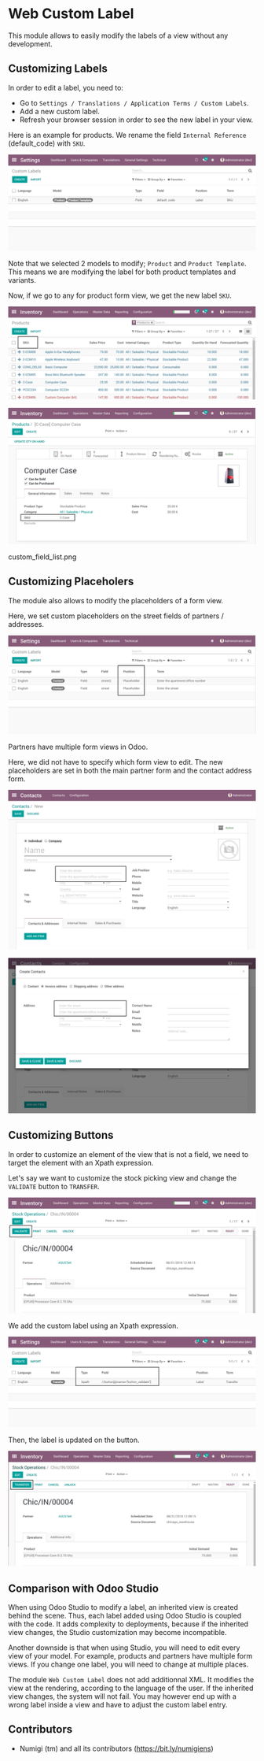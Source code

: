 # Web Custom Label

This module allows to easily modify the labels of a view without any development.

## Customizing Labels

In order to edit a label, you need to:

* Go to `Settings / Translations / Application Terms / Custom Labels`.
* Add a new custom label.
* Refresh your browser session in order to see the new label in your view.

Here is an example for products. We rename the field `Internal Reference` (default_code) with `SKU`.

![Custom Field List](static/description/custom_field_list.png?raw=true)

Note that we selected 2 models to modify; `Product` and `Product Template`.
This means we are modifying the label for both product templates and variants.

Now, if we go to any for product form view, we get the new label `SKU`.

![Product List](static/description/product_list.png?raw=true)

![Product Form](static/description/product_form.png?raw=true)

custom_field_list.png

## Customizing Placeholers

The module also allows to modify the placeholders of a form view.

Here, we set custom placeholders on the street fields of partners / addresses.

![Placeholder List](static/description/custom_placeholder_list.png?raw=true)

Partners have multiple form views in Odoo.

Here, we did not have to specify which form view to edit.
The new placeholders are set in both the main partner form and the contact address form.

![Partner Form](static/description/partner_form_with_placeholders.png?raw=true)

![Address Form](static/description/address_form_with_placeholders.png?raw=true)

## Customizing Buttons

In order to customize an element of the view that is not a field, we need to target the element with an Xpath expression.

Let's say we want to customize the stock picking view and change the `VALIDATE` button to `TRANSFER`.

![Picking Form Before](static/description/picking_form_before.png?raw=true)

We add the custom label using an Xpath expression.

![Picking Custom Label](static/description/picking_custom_label.png?raw=true)

Then, the label is updated on the button.

![Picking Form After](static/description/picking_form_after.png?raw=true)

## Comparison with Odoo Studio

When using Odoo Studio to modify a label, an inherited view is created behind the scene.
Thus, each label added using Odoo Studio is coupled with the code.
It adds complexity to deployments, because if the inherited view changes,
the Studio customization may become incompatible.

Another downside is that when using Studio, you will need to edit every view of your model.
For example, products and partners have multiple form views. If you change one label, you will
need to change at multiple places.

The module `Web Custom Label` does not add additionnal XML.
It modifies the view at the rendering, according to the language of the user.
If the inherited view changes, the system will not fail.
You may however end up with a wrong label inside a view and have to adjust the custom label entry.

Contributors
------------
* Numigi (tm) and all its contributors (https://bit.ly/numigiens)

